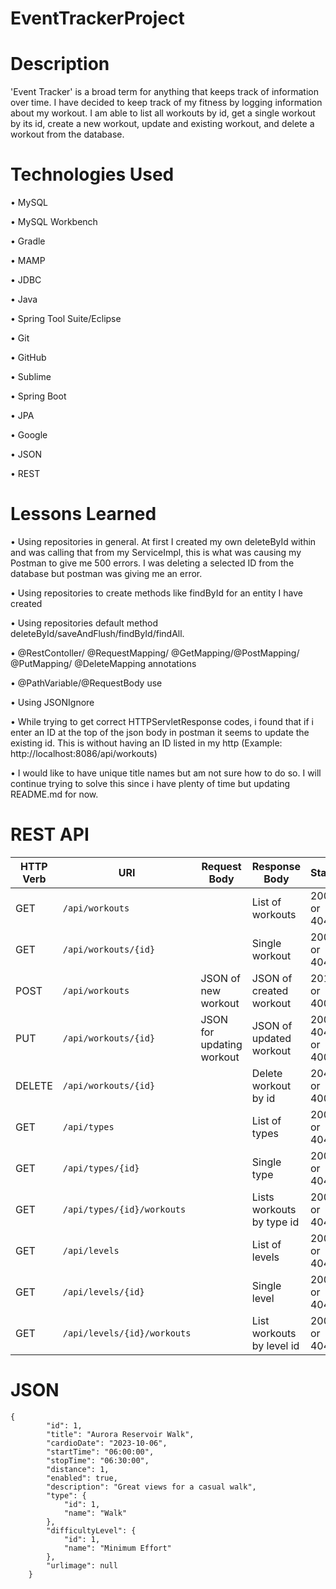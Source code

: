 # EventTrackerProject


# Description
'Event Tracker' is a broad term for anything that keeps track of information over time. I have decided to keep track of my fitness by logging information about my workout. I am able to list all workouts by id, get a single workout by its id, create a new workout, update and existing workout, and delete a workout from the database. 



# Technologies Used
•	MySQL

•	MySQL Workbench

•	Gradle 

•	MAMP

•	JDBC

•	Java

•	Spring Tool Suite/Eclipse 

•	Git

•	GitHub

•	Sublime

•	Spring Boot

•	JPA

•	Google

•	JSON

•	REST




# Lessons Learned

•	Using repositories in general. At first I created my own deleteById within and was calling that from my ServiceImpl, this is what was causing my Postman to give me 500 errors. I was deleting a selected ID from the database but postman was giving me an error. 

•	Using repositories to  create methods like findById for an entity I have created

•	Using repositories default method deleteById/saveAndFlush/findById/findAll.

•	@RestContoller/ @RequestMapping/ @GetMapping/@PostMapping/ @PutMapping/ @DeleteMapping annotations

•	@PathVariable/@RequestBody use

•	Using JSONIgnore

•	While trying to get correct HTTPServletResponse codes, i found that if i enter an ID at the top of the json body in postman it seems to update the existing id. This is without having an ID listed in my http (Example: http://localhost:8086/api/workouts)

•	I would like to have unique title names but am not sure how to do so. I will continue trying to solve this since i have plenty of time but updating README.md for now. 




# REST API

| HTTP Verb | URI             | Request Body | Response Body | Status |
|-----------|-----------------|--------------|---------------|---------|
| GET       | `/api/workouts`            |                           | List of workouts          | 200 or 404       |
| GET       | `/api/workouts/{id}`       |                           | Single workout            | 200 or 404       |
| POST      | `/api/workouts`            | JSON of new workout       | JSON of created workout   | 201 or 400       |
| PUT       | `/api/workouts/{id}`       | JSON for updating workout | JSON of updated workout   | 200, 404, or 400 |
| DELETE    | `/api/workouts/{id}`       |                           | Delete workout by id      | 204 or 400       |
| GET       | `/api/types`               |                           | List of types             | 200 or 404       |
| GET       | `/api/types/{id}`          |                           | Single type               | 200 or 404       |
| GET       | `/api/types/{id}/workouts` |                           | Lists workouts by type id | 200 or 404       |
| GET       | `/api/levels`              |                           | List of levels            | 200 or 404       |
| GET       | `/api/levels/{id}`         |                           | Single level              | 200 or 404       |
| GET       | `/api/levels/{id}/workouts`|                           | List workouts by level id | 200 or 404       |


# JSON

```
{
        "id": 1,
        "title": "Aurora Reservoir Walk",
        "cardioDate": "2023-10-06",
        "startTime": "06:00:00",
        "stopTime": "06:30:00",
        "distance": 1,
        "enabled": true,
        "description": "Great views for a casual walk",
        "type": {
            "id": 1,
            "name": "Walk"
        },
        "difficultyLevel": {
            "id": 1,
            "name": "Minimum Effort"
        },
        "urlimage": null
    }
```